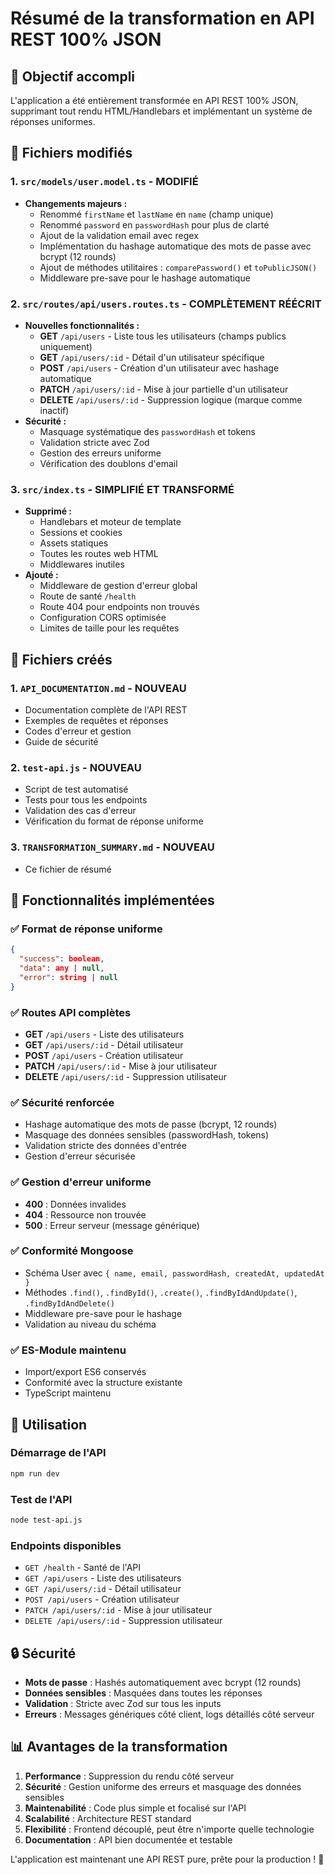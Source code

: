 # Résumé de la transformation en API REST 100% JSON

## 🎯 Objectif accompli
L'application a été entièrement transformée en API REST 100% JSON, supprimant tout rendu HTML/Handlebars et implémentant un système de réponses uniformes.

## 📁 Fichiers modifiés

### 1. `src/models/user.model.ts` - **MODIFIÉ**
- **Changements majeurs :**
  - Renommé `firstName` et `lastName` en `name` (champ unique)
  - Renommé `password` en `passwordHash` pour plus de clarté
  - Ajout de la validation email avec regex
  - Implémentation du hashage automatique des mots de passe avec bcrypt (12 rounds)
  - Ajout de méthodes utilitaires : `comparePassword()` et `toPublicJSON()`
  - Middleware pre-save pour le hashage automatique

### 2. `src/routes/api/users.routes.ts` - **COMPLÈTEMENT RÉÉCRIT**
- **Nouvelles fonctionnalités :**
  - **GET** `/api/users` - Liste tous les utilisateurs (champs publics uniquement)
  - **GET** `/api/users/:id` - Détail d'un utilisateur spécifique
  - **POST** `/api/users` - Création d'un utilisateur avec hashage automatique
  - **PATCH** `/api/users/:id` - Mise à jour partielle d'un utilisateur
  - **DELETE** `/api/users/:id` - Suppression logique (marque comme inactif)
- **Sécurité :**
  - Masquage systématique des `passwordHash` et tokens
  - Validation stricte avec Zod
  - Gestion des erreurs uniforme
  - Vérification des doublons d'email

### 3. `src/index.ts` - **SIMPLIFIÉ ET TRANSFORMÉ**
- **Supprimé :**
  - Handlebars et moteur de template
  - Sessions et cookies
  - Assets statiques
  - Toutes les routes web HTML
  - Middlewares inutiles
- **Ajouté :**
  - Middleware de gestion d'erreur global
  - Route de santé `/health`
  - Route 404 pour endpoints non trouvés
  - Configuration CORS optimisée
  - Limites de taille pour les requêtes

## 📁 Fichiers créés

### 1. `API_DOCUMENTATION.md` - **NOUVEAU**
- Documentation complète de l'API REST
- Exemples de requêtes et réponses
- Codes d'erreur et gestion
- Guide de sécurité

### 2. `test-api.js` - **NOUVEAU**
- Script de test automatisé
- Tests pour tous les endpoints
- Validation des cas d'erreur
- Vérification du format de réponse uniforme

### 3. `TRANSFORMATION_SUMMARY.md` - **NOUVEAU**
- Ce fichier de résumé

## 🔧 Fonctionnalités implémentées

### ✅ Format de réponse uniforme
```json
{
  "success": boolean,
  "data": any | null,
  "error": string | null
}
```

### ✅ Routes API complètes
- **GET** `/api/users` - Liste des utilisateurs
- **GET** `/api/users/:id` - Détail utilisateur
- **POST** `/api/users` - Création utilisateur
- **PATCH** `/api/users/:id` - Mise à jour utilisateur
- **DELETE** `/api/users/:id` - Suppression utilisateur

### ✅ Sécurité renforcée
- Hashage automatique des mots de passe (bcrypt, 12 rounds)
- Masquage des données sensibles (passwordHash, tokens)
- Validation stricte des données d'entrée
- Gestion d'erreur sécurisée

### ✅ Gestion d'erreur uniforme
- **400** : Données invalides
- **404** : Ressource non trouvée
- **500** : Erreur serveur (message générique)

### ✅ Conformité Mongoose
- Schéma User avec `{ name, email, passwordHash, createdAt, updatedAt }`
- Méthodes `.find()`, `.findById()`, `.create()`, `.findByIdAndUpdate()`, `.findByIdAndDelete()`
- Middleware pre-save pour le hashage
- Validation au niveau du schéma

### ✅ ES-Module maintenu
- Import/export ES6 conservés
- Conformité avec la structure existante
- TypeScript maintenu

## 🚀 Utilisation

### Démarrage de l'API
```bash
npm run dev
```

### Test de l'API
```bash
node test-api.js
```

### Endpoints disponibles
- `GET /health` - Santé de l'API
- `GET /api/users` - Liste des utilisateurs
- `GET /api/users/:id` - Détail utilisateur
- `POST /api/users` - Création utilisateur
- `PATCH /api/users/:id` - Mise à jour utilisateur
- `DELETE /api/users/:id` - Suppression utilisateur

## 🔒 Sécurité

- **Mots de passe** : Hashés automatiquement avec bcrypt (12 rounds)
- **Données sensibles** : Masquées dans toutes les réponses
- **Validation** : Stricte avec Zod sur tous les inputs
- **Erreurs** : Messages génériques côté client, logs détaillés côté serveur

## 📊 Avantages de la transformation

1. **Performance** : Suppression du rendu côté serveur
2. **Sécurité** : Gestion uniforme des erreurs et masquage des données sensibles
3. **Maintenabilité** : Code plus simple et focalisé sur l'API
4. **Scalabilité** : Architecture REST standard
5. **Flexibilité** : Frontend découplé, peut être n'importe quelle technologie
6. **Documentation** : API bien documentée et testable

L'application est maintenant une API REST pure, prête pour la production ! 🎉






